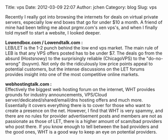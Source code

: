 Title: vps
Date: 2012-03-09 22:07
Author: jchen
Category: blog
Slug: vps

Recently I really got into browsing the internets for deals on virtual
private servers, especially low end boxes that go for under \$10 a
month. A friend of mine had been telling me about prgmr.com's xen vps's,
and when I finally told myself to start a website, I looked deeper.

**Lowendbox.com / Lowendtalk.com :**  
LEB/LET is the 1-2 punch behind the low end vps market. The main rule
of LEB is that any VPS offers posted has to be under \$7. The deals go
from the absurd (Hostsnowy) to the surprisingly reliable (ChicagoVPS) to
the "do-no-wrong" (buyvm). Not only do the ridiculously low price points
appeal to potential customers, but the intense discussions on the LET
forums provides insight into one of the most competitive online markets.

**webhostingtalk.com :**  
Effectively the biggest web hosting forum on the internet, WHT provides
grounds for industry announcements, VPS/Cloud
server/dedicated/shared/email/dns hosting offers and much more.
Essentially it covers everything there is to cover for those who want to
create a presence on the net. However, I find that WHT is very spammy,
and there are no rules for provider advertisement posts and members are
not as passionate as those of LET, there is a higher amount of scam/bad
providers who post there. If you know enough to tell between the bad
providers and the good ones, WHT is a good way to keep an eye on
potential providers.
